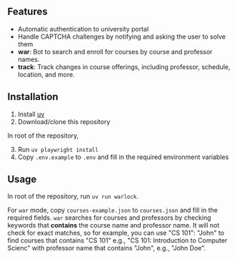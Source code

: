 ## Features

- Automatic authentication to university portal
- Handle CAPTCHA challenges by notifying and asking the user to solve them
- **war**: Bot to search and enroll for courses by course and professor names.
- **track**: Track changes in course offerings, including professor, schedule, location, and more.

## Installation

1. Install [uv](https://docs.astral.sh/uv/getting-started/installation/)
2. Download/clone this repository

In root of the repository,

3. Run `uv playwright install`
4. Copy `.env.example` to `.env` and fill in the required environment variables

## Usage

In root of the repository, run `uv run warlock`.

For `war` mode, copy `courses-example.json` to `courses.json` and fill in the required fields. `war` searches for courses and professors by checking keywords that **contains** the course name and professor name. It will not check for exact matches, so for example, you can use "CS 101": "John" to find courses that contains "CS 101" e.g., "CS 101: Introduction to Computer Scienc" with professor name that contains "John", e.g., "John Doe".
